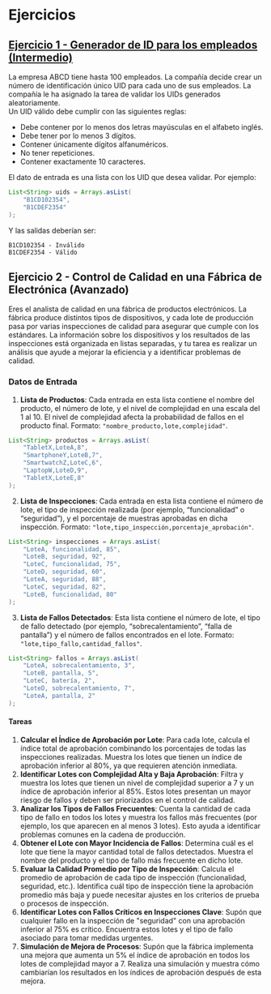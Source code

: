 # Ejercicios

## [Ejercicio 1 - Generador de ID para los empleados (Intermedio)](exercises/src/test/java/TestExercise1.java)
La empresa ABCD tiene hasta 100 empleados. La compañía decide crear un número de identificación único UID para cada uno de sus empleados. La compañía le ha asignado la tarea de validar los UIDs generados aleatoriamente.  
Un UID válido debe cumplir con las siguientes reglas:
- Debe contener por lo menos dos letras mayúsculas en el alfabeto inglés.
- Debe tener por lo menos 3 dígitos.
- Contener únicamente dígitos alfanuméricos.
- No tener repeticiones.
- Contener exactamente 10 caracteres.

El dato de entrada es una lista con los UID que desea validar. Por ejemplo:
```Java
List<String> uids = Arrays.asList(
    "B1CD102354",
    "B1CDEF2354"
);
```
Y las salidas deberían ser:
```
B1CD102354 - Inválido
B1CDEF2354 - Válido
```

## Ejercicio 2 - Control de Calidad en una Fábrica de Electrónica (Avanzado)
Eres el analista de calidad en una fábrica de productos electrónicos. La fábrica produce distintos tipos de dispositivos, y cada lote de producción pasa por varias inspecciones de calidad para asegurar que cumple con los estándares. La información sobre los dispositivos y los resultados de las inspecciones está organizada en listas separadas, y tu tarea es realizar un análisis que ayude a mejorar la eficiencia y a identificar problemas de calidad.

### Datos de Entrada
1. **Lista de Productos**: Cada entrada en esta lista contiene el nombre del producto, el número de lote, y el nivel de complejidad en una escala del 1 al 10. El nivel de complejidad afecta la probabilidad de fallos en el producto final. Formato: `"nombre_producto,lote,complejidad"`.
```Java
List<String> productos = Arrays.asList(
    "TabletX,LoteA,8",
    "SmartphoneY,LoteB,7",
    "SmartwatchZ,LoteC,6",
    "LaptopW,LoteD,9",
    "TabletX,LoteE,8"
);
```
2. **Lista de Inspecciones**: Cada entrada en esta lista contiene el número de lote, el tipo de inspección realizada (por ejemplo, “funcionalidad” o “seguridad”), y el porcentaje de muestras aprobadas en dicha inspección. Formato: `"lote,tipo_inspección,porcentaje_aprobación"`.
```Java
List<String> inspecciones = Arrays.asList(
    "LoteA, funcionalidad, 85",
    "LoteB, seguridad, 92",
    "LoteC, funcionalidad, 75",
    "LoteD, seguridad, 60",
    "LoteA, seguridad, 88",
    "LoteC, seguridad, 82",
    "LoteB, funcionalidad, 80"
);
```
3. **Lista de Fallos Detectados**: Esta lista contiene el número de lote, el tipo de fallo detectado (por ejemplo, “sobrecalentamiento”, “falla de pantalla”) y el número de fallos encontrados en el lote. Formato: `"lote,tipo_fallo,cantidad_fallos"`.
```Java
List<String> fallos = Arrays.asList(
    "LoteA, sobrecalentamiento, 3",
    "LoteB, pantalla, 5",
    "LoteC, batería, 2",
    "LoteD, sobrecalentamiento, 7",
    "LoteA, pantalla, 2"
);
```
#### Tareas 
1. **Calcular el Índice de Aprobación por Lote**: Para cada lote, calcula el índice total de aprobación combinando los porcentajes de todas las inspecciones realizadas. Muestra los lotes que tienen un índice de aprobación inferior al 80%, ya que requieren atención inmediata. 
1. **Identificar Lotes con Complejidad Alta y Baja Aprobación**: Filtra y muestra los lotes que tienen un nivel de complejidad superior a 7 y un índice de aprobación inferior al 85%. Estos lotes presentan un mayor riesgo de fallos y deben ser priorizados en el control de calidad. 
1. **Analizar los Tipos de Fallos Frecuentes**: Cuenta la cantidad de cada tipo de fallo en todos los lotes y muestra los fallos más frecuentes (por ejemplo, los que aparecen en al menos 3 lotes). Esto ayuda a identificar problemas comunes en la cadena de producción. 
1. **Obtener el Lote con Mayor Incidencia de Fallos**: Determina cuál es el lote que tiene la mayor cantidad total de fallos detectados. Muestra el nombre del producto y el tipo de fallo más frecuente en dicho lote. 
1. **Evaluar la Calidad Promedio por Tipo de Inspección**: Calcula el promedio de aprobación de cada tipo de inspección (funcionalidad, seguridad, etc.). Identifica cuál tipo de inspección tiene la aprobación promedio más baja y puede necesitar ajustes en los criterios de prueba o procesos de inspección. 
1. **Identificar Lotes con Fallos Críticos en Inspecciones Clave**: Supón que cualquier fallo en la inspección de "seguridad" con una aprobación inferior al 75% es crítico. Encuentra estos lotes y el tipo de fallo asociado para tomar medidas urgentes. 
1. **Simulación de Mejora de Procesos**: Supón que la fábrica implementa una mejora que aumenta un 5% el índice de aprobación en todos los lotes de complejidad mayor a 7. Realiza una simulación y muestra cómo cambiarían los resultados en los índices de aprobación después de esta mejora.
